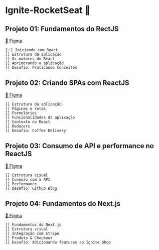 # Ignite-RocketSeat 🚀

## Projeto 01: Fundamentos do RectJS
<a href='https://www.figma.com/file/ahO75onuA9nREO8R4jX4O3/Ignite-Feed-(Community)?node-id=0%3A1'>🔗 Figma</a>

    [✅] Iniciando com React
    [] Estrutura da aplicação
    [] Os motores do React
    [] Aprimorando a aplicação
    [] Desafio: Praticando Conceitos

## Projeto 02: Criando SPAs com ReactJS
<a href='https://www.figma.com/file/d4RWAVlQ89weTL7Go7u8jT/Ignite-Timer-(Community)?node-id=0%3A1'>🔗 Figma</a>

    [] Estrutura da aplicação
    [] Páginas e rotas
    [] Formulários
    [] Funcionalidades da aplicação
    [] Contexto no React
    [] Reducers
    [] Desafio: Coffee Delivery
    
## Projeto 03: Consumo de API e performance no ReactJS
<a href='https://www.figma.com/file/FAVe4h7QFpMfb926FBCEEx/DT-Money-(Community)?node-id=0%3A1'>🔗 Figma</a>

    [] Estrutura visual
    [] Conexão com a API
    [] Performance
    [] Desafio: Github Blog

## Projeto 04: Fundamentos do Next.js
<a href='https://www.figma.com/file/6duxxVyUTrKv4sWCRuyNgU/Ignite-Shop-(Copy)?node-id=0%3A1'>🔗 Figma</a>

    [] Fundamentos do Next.js
    [] Estrutura visual
    [] Integração com Stripe
    [] Produto & Checkout
    [] Desafio: Adicionando features ao Ignite Shop